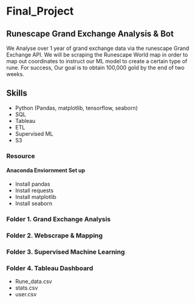 # Final_Project

## Runescape Grand Exchange Analysis & Bot

We Analyse over 1 year of grand exchange data via the runescape Grand Exchange API. We will be scraping the Runescape World map in order to map out coordinates to instruct our ML model to create a certain type of rune. For success, Our goal is to obtain 100,000 gold by the end of two weeks. 

## Skills

* Python (Pandas, matplotlib, tensorflow, seaborn)
* SQL
* Tableau
* ETL
* Supervised ML
* S3

### Resource

#### Anaconda Enviornment Set up

* Install pandas
* Install requests
* Install matplotlib
* Install seaborn


### Folder 1. Grand Exchange Analysis



### Folder 2. Webscrape & Mapping


### Folder 3. Supervised Machine Learning



### Folder 4. Tableau Dashboard
* Rune_data.csv
* stats.csv
* user.csv
